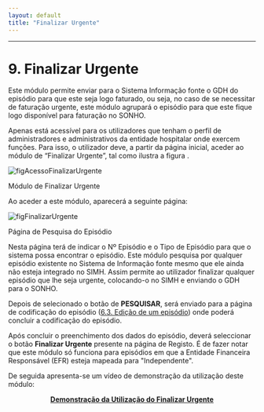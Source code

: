 ```yaml
---
layout: default
title: "Finalizar Urgente"
---
```



---
<div id="finalizarUrgente"></div>

# 9. Finalizar Urgente

Este módulo permite enviar para o Sistema Informação fonte o GDH do episódio para que este seja logo faturado, ou seja, no caso de se necessitar de faturação urgente, este módulo agrupará o episódio para que este fique logo disponível para faturação no SONHO.

Apenas está acessível para os utilizadores que tenham o perfil de administradores e administrativos da entidade hospitalar onde exercem funções.
Para isso, o utilizador deve, a partir da página inicial, aceder ao módulo de “Finalizar Urgente”, tal como ilustra a figura [](#figAcessoFinalizarUrgente).

![figAcessoFinalizarUrgente](img/pages/10_1.jpg)   

<p class="caption" id="figAcessoFinalizarUrgente">Módulo de Finalizar Urgente</p>

Ao aceder a este módulo, aparecerá a seguinte página:

![figFinalizarUrgente](img/pages/10_2.jpg)

<p class="caption" id="figFinalizarUrgente">Página de Pesquisa do Episódio</p>

Nesta página terá de indicar o Nº Episódio e o Tipo de Episódio para que o sistema possa encontrar o episódio.
Este módulo pesquisa por qualquer episódio existente no Sistema de Informação fonte mesmo que ele ainda não esteja integrado no SIMH. Assim permite ao utilizador finalizar qualquer episódio que lhe seja urgente, colocando-o no SIMH e enviando o GDH para o SONHO.

Depois de selecionado o botão de **PESQUISAR**, será enviado para a página de codificação do episódio ([6.3. Edição de um episódio](#codificacao-edicao-de-episodios)) onde poderá concluir a codificação do episódio.

Após concluir o preenchimento dos dados do episódio, deverá seleccionar o botão **Finalizar Urgente** presente na página de Registo. É de fazer notar que este módulo só funciona para episódios em que a Entidade Financeira Responsável (EFR) esteja mapeada para "Independente". 

De seguida apresenta-se um vídeo de demonstração da utilização deste módulo: 
<p style="text-align: center; font-weight: bold;"><a href="./file/FinalizarUrgente.mp4">Demonstração da Utilização do Finalizar Urgente</a></p>


